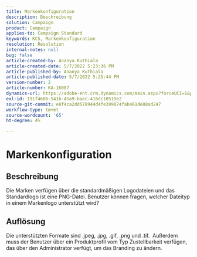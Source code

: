```yaml
---
title: Markenkonfiguration
description: Beschreibung
solution: Campaign
product: Campaign
applies-to: Campaign Standard
keywords: KCS, Markenkonfiguration
resolution: Resolution
internal-notes: null
bug: false
article-created-by: Ananya Kuthiala
article-created-date: 5/7/2022 5:23:36 PM
article-published-by: Ananya Kuthiala
article-published-date: 5/7/2022 5:25:44 PM
version-number: 2
article-number: KA-16087
dynamics-url: https://adobe-ent.crm.dynamics.com/main.aspx?forceUCI=1&pagetype=entityrecord&etn=knowledgearticle&id=eb93d768-2ace-ec11-a7b5-0022480a8e40
exl-id: 191f4606-541b-45a9-baec-416dc10519e2
source-git-commit: e8f4ca2dd578944d4fe399074fab461de88ad247
workflow-type: tm+mt
source-wordcount: '65'
ht-degree: 4%

---
```


# Markenkonfiguration

## Beschreibung


Die Marken verfügen über die standardmäßigen Logodateien und das Standardlogo ist eine PNG-Datei. Benutzer können fragen, welcher Dateityp in einem Markenlogo unterstützt wird?


## Auflösung


Die unterstützten Formate sind .jpeg, .jpg, .gif, .png und .tif.  Außerdem muss der Benutzer über ein Produktprofil vom Typ Zustellbarkeit verfügen, das über den Administrator verfügt, um das Branding zu ändern.
